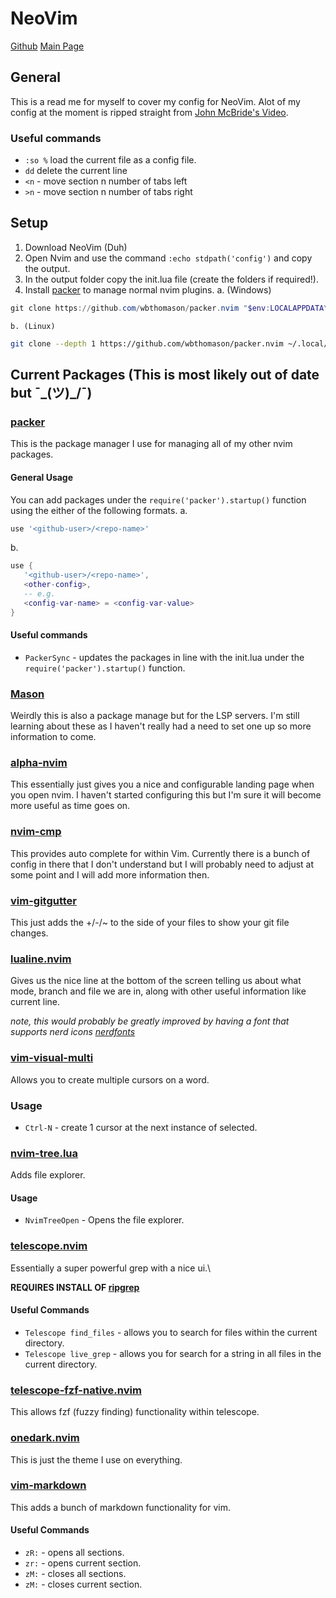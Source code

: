 # NeoVim
[Github](https://github.com/neovim/neovim/tree/master)
[Main Page](https://neovim.io/)

## General
This is a read me for myself to cover my config for NeoVim.
Alot of my config at the moment is ripped straight from [John McBride's Video](https://www.youtube.com/watch?v=XiHjS0CgbN4).

### Useful commands
- `:so %` load the current file as a config file.
- `dd` delete the current line
- `<n` - move section n number of tabs left
- `>n` - move section n number of tabs right

## Setup
1. Download NeoVim (Duh)
2. Open Nvim and use the command `:echo stdpath('config')` and copy the output.
3. In the output folder copy the init.lua file (create the folders if required!).
4. Install [packer](https://github.com/wbthomason/packer.nvim) to manage normal nvim plugins.
    a. (Windows)
```powershell
git clone https://github.com/wbthomason/packer.nvim "$env:LOCALAPPDATA\nvim-data\site\pack\packer\start\packer.nvim"
```

    b. (Linux)
```sh
git clone --depth 1 https://github.com/wbthomason/packer.nvim ~/.local/share/nvim/site/pack/packer/start/packer.nvim
```
## Current Packages (This is most likely out of date but ¯\_(ツ)_/¯)

### [packer](https://github.com/wbthomason/packer.nvim)
This is the package manager I use for managing all of my other nvim packages.

#### General Usage
You can add packages under the `require('packer').startup()` function using the either of the following formats.
a. 
```lua
use '<github-user>/<repo-name>'
```

b.
```lua
use {
   '<github-user>/<repo-name>',
   <other-config>,
   -- e.g.
   <config-var-name> = <config-var-value>
}
```

#### Useful commands
- `PackerSync` - updates the packages in line with the init.lua under the `require('packer').startup()` function.

### [Mason](https://github.com/williamboman/mason.nvim?tab=readme-ov-file#registries)
Weirdly this is also a package manage but for the LSP servers. I'm still learning about these as I haven't really had a need to set one up so more information to come.

### [alpha-nvim](https://github.com/goolord/alpha-nvim)
This essentially just gives you a nice and configurable landing page when you open nvim.
I haven't started configuring this but I'm sure it will become more useful as time goes on.

### [nvim-cmp](https://github.com/wbthomason/packer.nvim)
This provides auto complete for within Vim. Currently there is a bunch of config in there that I don't understand but I will probably need to adjust at some point and I will add more information then.

### [vim-gitgutter](https://github.com/airblade/vim-gitgutter)
This just adds the +/-/~ to the side of your files to show your git file changes.

### [lualine.nvim](https://github.com/nvim-lualine/lualine.nvim)
Gives us the nice line at the bottom of the screen telling us about what mode, branch and file we are in, along with other useful information like current line.

*note, this would probably be greatly improved by having a font that supports nerd icons [nerdfonts](https://www.nerdfonts.com/)*

### [vim-visual-multi](https://github.com/mg979/vim-visual-multi)
Allows you to create multiple cursors on a word.

### Usage
- `Ctrl-N` - create 1 cursor at the next instance of selected.

### [nvim-tree.lua](https://github.com/nvim-tree/nvim-tree.lua)
Adds file explorer.
#### Usage
- `NvimTreeOpen` - Opens the file explorer.

### [telescope.nvim](https://github.com/nvim-telescope/telescope.nvim)
Essentially a super powerful grep with a nice ui.\

**REQUIRES INSTALL OF [ripgrep](https://github.com/BurntSushi/ripgrep)**

#### Useful Commands
- `Telescope find_files` - allows you to search for files within the current directory.
- `Telescope live_grep` - allows you for search for a string in all files in the current directory.

### [telescope-fzf-native.nvim](https://github.com/nvim-telescope/telescope-fzf-native.nvim)
This allows fzf (fuzzy finding) functionality within telescope.

### [onedark.nvim](https://github.com/navarasu/onedark.nvim)
This is just the theme I use on everything.

### [vim-markdown](https://github.com/preservim/vim-markdown)
This adds a bunch of markdown functionality for vim.
#### Useful Commands
- `zR:` - opens all sections.
- `zr:` - opens current section.
- `zM:` - closes all sections.
- `zM:` - closes current section.
